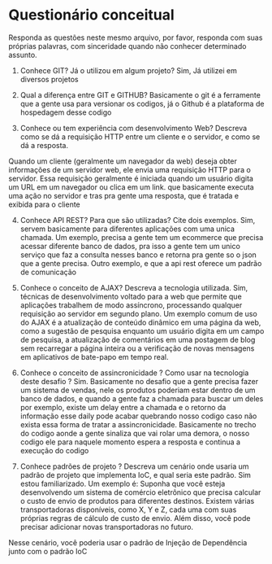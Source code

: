 # Questionário conceitual

Responda as questões neste mesmo arquivo, por favor, responda com suas próprias palavras, com sinceridade quando não conhecer determinado assunto.

1. Conhece GIT? Já o utilizou em algum projeto?
Sim, Já utilizei em diversos projetos

2. Qual a diferença entre GIT e GITHUB?
Basicamente o git é a ferramente que a gente usa para versionar os codigos, já o Github é a plataforma de hospedagem desse codigo

3. Conhece ou tem experiência com desenvolvimento Web? Descreva como se dá a requisição HTTP entre um cliente e o servidor, e como se dá a resposta.

Quando um cliente (geralmente um navegador da web) deseja obter informações de um servidor web, ele envia uma requisição HTTP para o servidor. Essa requisição geralmente é iniciada quando um usuário digita um URL em um navegador ou clica em um link. que basicamente executa uma ação no servidor e tras pra gente uma resposta, que é tratada e exibida para o cliente


4. Conhece API REST? Para que são utilizadas? Cite dois exemplos.
Sim, servem basicamente para diferentes aplicações com uma unica chamada. Um exemplo, precisa a gente tem um ecommerce que precisa acessar diferente banco de dados, pra isso a gente tem um unico serviço que faz a consulta nesses banco e retorna pra gente so o json que a gente precisa. Outro exemplo, e que a api rest oferece um padrão de comunicação

5. Conhece o conceito de AJAX? Descreva a tecnologia utilizada.
Sim, técnicas de desenvolvimento voltado para a web que permite que aplicações trabalhem de modo assíncrono, processando qualquer requisição ao servidor em segundo plano.
Um exemplo comum de uso do AJAX é a atualização de conteúdo dinâmico em uma página da web, como a sugestão de pesquisa enquanto um usuário digita em um campo de pesquisa, a atualização de comentários em uma postagem de blog sem recarregar a página inteira ou a verificação de novas mensagens em aplicativos de bate-papo em tempo real.

6. Conhece o conceito de assincronicidade ? Como usar na tecnologia deste desafio ?
Sim. Basicamente no desafio que a gente precisa fazer um sistema de vendas, nele os produtos poderiam estar dentro de um banco de dados, e quando a gente faz a chamada para buscar um deles por exemplo, existe um delay entre a chamada e o retorno da informação esse daily pode acabar quebrando nosso codigo caso não exista essa forma de tratar a assincronicidade. Basicamente no trecho do codigo aonde a gente sinaliza que vai rolar uma demora, o nosso codigo ele para naquele momento espera a resposta e continua a execução do codigo

7. Conhece padrões de projeto ? Descreva um cenário onde usaria um padrão de projeto que implementa IoC, e qual seria este padrão.
 Sim estou familiarizado. Um exemplo é: Suponha que você esteja desenvolvendo um sistema de comércio eletrônico que precisa calcular o custo de envio de produtos para diferentes destinos. Existem várias transportadoras disponíveis, como X, Y e Z, cada uma com suas próprias regras de cálculo de custo de envio. Além disso, você pode precisar adicionar novas transportadoras no futuro.

Nesse cenário, você poderia usar o padrão de Injeção de Dependência junto com o padrão IoC



